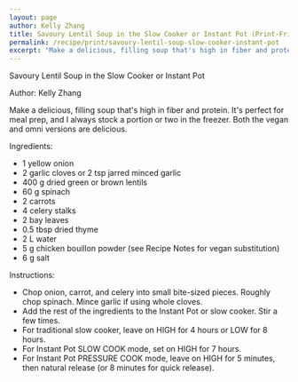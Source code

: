 ```yaml
---
layout: page
author: Kelly Zhang
title: Savoury Lentil Soup in the Slow Cooker or Instant Pot (Print-Friendly)
permalink: /recipe/print/savoury-lentil-soup-slow-cooker-instant-pot
excerpt: "Make a delicious, filling soup that's high in fiber and protein. It's perfect for meal prep, and I always stock a portion or two in the freezer. Both the vegan and omni versions are delicious."
---
```


Savoury Lentil Soup in the Slow Cooker or Instant Pot

Author: Kelly Zhang

Make a delicious, filling soup that's high in fiber and protein. It's perfect for meal prep, and I always stock a portion or two in the freezer. Both the vegan and omni versions are delicious.

Ingredients:

* 1 yellow onion
* 2 garlic cloves or 2 tsp jarred minced garlic
* 400 g dried green or brown lentils
* 60 g spinach
* 2 carrots
* 4 celery stalks
* 2 bay leaves
* 0.5 tbsp dried thyme
* 2 L water
* 5 g chicken bouillon powder (see Recipe Notes for vegan substitution)
* 6 g salt

Instructions:

* Chop onion, carrot, and celery into small bite-sized pieces. Roughly chop spinach. Mince garlic if using whole cloves.
* Add the rest of the ingredients to the Instant Pot or slow cooker. Stir a few times.
* For traditional slow cooker, leave on HIGH for 4 hours or LOW for 8 hours.
* For Instant Pot SLOW COOK mode, set on HIGH for 7 hours.
* For Instant Pot PRESSURE COOK mode, leave on HIGH for 5 minutes, then natural release (or 8 minutes for quick release).
